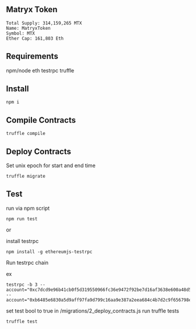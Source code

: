 ## Matryx Token

```
Total Supply: 314,159,265 MTX
Name: MatryxToken
Symbol: MTX
Ether Cap: 161,803 Eth
```

## Requirements

npm/node
eth testrpc
truffle

## Install

```npm i```

## Compile Contracts

```truffle compile```

## Deploy Contracts

Set unix epoch for start and end time

```truffle migrate```

## Test

run via npm script

`npm run test`

or

install testrpc

```
npm install -g ethereumjs-testrpc

```

Run testrpc chain

ex
```
testrpc -b 3 --account="0xc7dcd9e96b41cb0f5d319550966fc36e9472f92be7d16af3638e600a48d588,200000000000000000000000" --account="0xb6485e6830a5d9aff97fa9d799c16aa9e387a2eea684c4b7d2c9f656798e2710,150000000000000000000"
```

set test bool to true in /migrations/2_deploy_contracts.js
run truffle tests

```truffle test```

